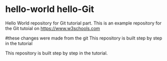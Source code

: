 # hello-world hello-Git
Hello World repository for Git tutorial part.
This is an example repository for the Git tutoial on https://www.w3schools.com

#these changes were made from the git
This repository is built step by step in the tutorial

This repository is built step by step in the tutorial.
